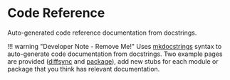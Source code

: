 # Code Reference

Auto-generated code reference documentation from docstrings.

!!! warning "Developer Note - Remove Me!"
    Uses [mkdocstrings](https://mkdocstrings.github.io/) syntax to auto-generate code documentation from docstrings. Two example pages are provided ([diffsync](diffsync.md) and [package](package.md)), add new stubs for each module or package that you think has relevant documentation.
